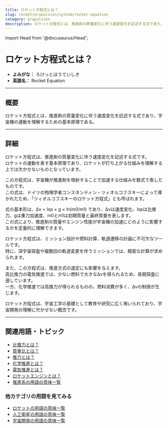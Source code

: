 ```yaml
---
title: ロケット方程式とは？
slug: rocket/propulsion/system/rocket-equation
category: propulsion
description: ロケット方程式とは、推進剤の質量変化に伴う速度変化を記述する式であり、宇宙機の運動を理解するための基本原理である。
---
```


import Head from '@docusaurus/Head';

<Head>
  <script type="application/ld+json">
    {`{
      "@context": "https://schema.org",
      "@type": "DefinedTerm",
      "name": "ロケット方程式",
      "inDefinedTermSet": "https://www.space-portal.org",
      "termCode": "rocket/propulsion/system/rocket-equation",
      "description": "ロケット方程式とは、推進剤の質量変化に伴う速度変化を記述する式であり、宇宙機の運動を理解するための基本原理である。",
      "url": "https://www.space-portal.org/docs/rocket/propulsion/system/rocket-equation"
    }`}
  </script>
</Head>

# ロケット方程式とは？

- **よみがな：** ろけっとほうていしき  
- **英語名：** Rocket Equation  

---

## 概要

ロケット方程式とは、推進剤の質量変化に伴う速度変化を記述する式であり、宇宙機の運動を理解するための基本原理である。

---

## 詳細

ロケット方程式は、推進剤の質量変化に伴う速度変化を記述する式です。  
ロケットの運動を表す基本原理であり、ロケットが打ち上がる仕組みを理解する上では欠かせないものとなっています。  

この方程式は、宇宙機が推進剤を噴射することで加速する仕組みを数式で表したものです。  
この式は、ドイツの物理学者コンスタンティン・ツィオルコフスキーによって導かれたため、「ツィオルコフスキーのロケット方程式」とも呼ばれます。  

式の基本形は、Δv = Isp × g × ln(m0/m1) であり、Δvは速度変化、Ispは比推力、gは重力加速度、m0とm1は初期質量と最終質量を表します。  
この式により、推進剤の質量やエンジン性能が宇宙機の加速にどのように影響するかを定量的に理解できます。  

ロケット方程式は、ミッション設計や燃料計算、軌道遷移の計画に不可欠なツールです。  
特に、深宇宙探査や複数回の軌道変更を伴うミッションでは、精密な計算が求められます。  

また、この方程式は、推進方式の選定にも影響を与えます。  
高比推力の電気推進では、少ない燃料で大きなΔvを得られるため、長期探査に適しています。  
一方、化学推進では高推力が得られるものの、燃料消費が多く、Δvの制限が生じます。  

ロケット方程式は、宇宙工学の基礎として教育や研究に広く用いられており、宇宙開発の理解に欠かせない概念です。

---

## 関連用語・トピック

- [比推力とは？](/docs/rocket/propulsion/system/isp)
- [質量比とは？](/docs/rocket/propulsion/system/mass-ratio)
- [推力とは？](/docs/rocket/propulsion/system/thrust)
- [化学推進とは？](/docs/rocket/propulsion/type/chemical-propulsion)
- [電気推進とは？](/docs/rocket/propulsion/type/electric-propulsion)
- [ロケットエンジンとは？](/docs/rocket/propulsion/rocket-engine)
- [推進系の用語の意味一覧](/docs/category/propulsion)

### 他カテゴリの用語を見てみる
- [ロケットの用語の意味一覧](/docs/category/rocket)
- [人工衛星の用語の意味一覧](/docs/category/satellite)
- [宇宙開発の用語の意味一覧](/docs/category/glossary)
